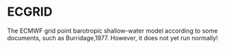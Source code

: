 # ECGRID
The ECMWF grid point barotropic shallow-water model according to some documents, such as Burridage,1977. However, it does not yet run normally!
